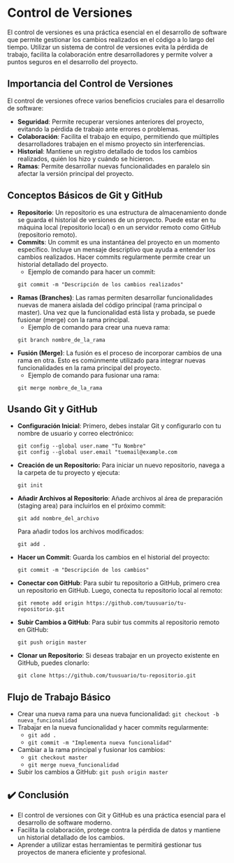 # Control de Versiones
El control de versiones es una práctica esencial en el desarrollo de software que permite gestionar los cambios realizados en el código a lo largo del tiempo. Utilizar un sistema de control de versiones evita la pérdida de trabajo, facilita la colaboración entre desarrolladores y permite volver a puntos seguros en el desarrollo del proyecto.

## Importancia del Control de Versiones
El control de versiones ofrece varios beneficios cruciales para el desarrollo de software:
- **Seguridad**: Permite recuperar versiones anteriores del proyecto, evitando la pérdida de trabajo ante errores o problemas.
- **Colaboración**: Facilita el trabajo en equipo, permitiendo que múltiples desarrolladores trabajen en el mismo proyecto sin interferencias.
- **Historial**: Mantiene un registro detallado de todos los cambios realizados, quién los hizo y cuándo se hicieron.
- **Ramas**: Permite desarrollar nuevas funcionalidades en paralelo sin afectar la versión principal del proyecto.

## Conceptos Básicos de Git y GitHub
- **Repositorio**: Un repositorio es una estructura de almacenamiento donde se guarda el historial de versiones de un proyecto. Puede estar en tu máquina local (repositorio local) o en un servidor remoto como GitHub (repositorio remoto).
- **Commits**: Un commit es una instantánea del proyecto en un momento específico. Incluye un mensaje descriptivo que ayuda a entender los cambios realizados. Hacer commits regularmente permite crear un historial detallado del proyecto.
    - Ejemplo de comando para hacer un commit:
    ```    
    git commit -m "Descripción de los cambios realizados"
    ```    
- **Ramas (Branches)**: Las ramas permiten desarrollar funcionalidades nuevas de manera aislada del código principal (rama principal o master). Una vez que la funcionalidad está lista y probada, se puede fusionar (merge) con la rama principal.
    - Ejemplo de comando para crear una nueva rama:
    ```    
    git branch nombre_de_la_rama
    ``` 
- **Fusión (Merge)**: La fusión es el proceso de incorporar cambios de una rama en otra. Esto es comúnmente utilizado para integrar nuevas funcionalidades en la rama principal del proyecto.
    - Ejemplo de comando para fusionar una rama:
    ```    
    git merge nombre_de_la_rama
    ``` 


## Usando Git y GitHub
- **Configuración Inicial**: Primero, debes instalar Git y configurarlo con tu nombre de usuario y correo electrónico:
    ```      
    git config --global user.name "Tu Nombre"
    git config --global user.email "tuemail@example.com
    ```     
- **Creación de un Repositorio:** Para iniciar un nuevo repositorio, navega a la carpeta de tu proyecto y ejecuta:
    ``` 
    git init
    ``` 
- **Añadir Archivos al Repositorio**: Añade archivos al área de preparación (staging area) para incluirlos en el próximo commit:
    ``` 
    git add nombre_del_archivo
    ``` 
    Para añadir todos los archivos modificados:
    ``` 
    git add .
    ``` 
- **Hacer un Commit**: Guarda los cambios en el historial del proyecto:
    ``` 
    git commit -m "Descripción de los cambios"
    ``` 

- **Conectar con GitHub**: Para subir tu repositorio a GitHub, primero crea un repositorio en GitHub. Luego, conecta tu repositorio local al remoto:
    ``` 
    git remote add origin https://github.com/tuusuario/tu-repositorio.git
    ``` 
- **Subir Cambios a GitHub**: Para subir tus commits al repositorio remoto en GitHub:
    ``` 
    git push origin master
    ``` 
- **Clonar un Repositorio**: Si deseas trabajar en un proyecto existente en GitHub, puedes clonarlo:
    ``` 
    git clone https://github.com/tuusuario/tu-repositorio.git
    ``` 

## Flujo de Trabajo Básico
- Crear una nueva rama para una nueva funcionalidad: `git checkout -b nueva_funcionalidad`
- Trabajar en la nueva funcionalidad y hacer commits regularmente:  
    - `git add . `
    - `git commit -m "Implementa nueva funcionalidad"`
- Cambiar a la rama principal y fusionar los cambios: 
    - `git checkout master` 
    - `git merge nueva_funcionalidad`
- Subir los cambios a GitHub: `git push origin master`

## ✔️ Conclusión
- El control de versiones con Git y GitHub es una práctica esencial para el desarrollo de software moderno. 
- Facilita la colaboración, protege contra la pérdida de datos y mantiene un historial detallado de los cambios. 
- Aprender a utilizar estas herramientas te permitirá gestionar tus proyectos de manera eficiente y profesional.